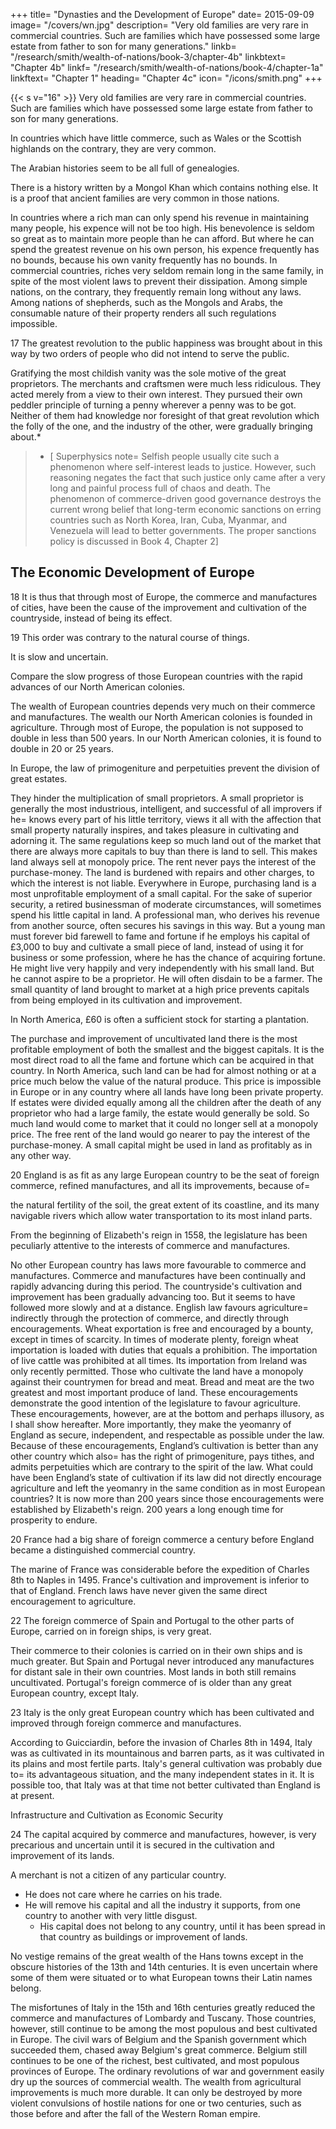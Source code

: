 +++
title=  "Dynasties and the Development of Europe"
date=  2015-09-09
image=  "/covers/wn.jpg"
description=  "Very old families are very rare in commercial countries. Such are families which have possessed some large estate from father to son for many generations."
linkb=  "/research/smith/wealth-of-nations/book-3/chapter-4b"
linkbtext=  "Chapter 4b"
linkf=  "/research/smith/wealth-of-nations/book-4/chapter-1a"
linkftext=  "Chapter 1"
heading=  "Chapter 4c"
icon=  "/icons/smith.png"
+++


{{< s v="16" >}} Very old families are very rare in commercial countries. Such are families which have possessed some large estate from father to son for many generations.

In countries which have little commerce, such as Wales or the Scottish highlands on the contrary, they are very common.

The Arabian histories seem to be all full of genealogies.

There is a history written by a Mongol Khan which contains nothing else.
It is a proof that ancient families are very common in those nations.

In countries where a rich man can only spend his revenue in maintaining many people, his expence will not be too high.
His benevolence is seldom so great as to maintain more people than he can afford.
But where he can spend the greatest revenue on his own person, his expence frequently has no bounds, because his own vanity frequently has no bounds.
In commercial countries, riches very seldom remain long in the same family, in spite of the most violent laws to prevent their dissipation.
Among simple nations, on the contrary, they frequently remain long without any laws.
Among nations of shepherds, such as the Mongols and Arabs, the consumable nature of their property renders all such regulations impossible.


17 The greatest revolution to the public happiness was brought about in this way by two orders of people who did not intend to serve the public.

Gratifying the most childish vanity was the sole motive of the great proprietors.
The merchants and craftsmen were much less ridiculous.
    They acted merely from a view to their own interest.
    They pursued their own peddler principle of turning a penny wherever a penny was to be got.
Neither of them had knowledge nor foresight of that great revolution which the folly of the one, and the industry of the other, were gradually bringing about.*

> * [ Superphysics note=  Selfish people usually cite such a phenomenon where self-interest leads to justice. However, such reasoning negates the fact that such justice only came after a very long and painful process full of chaos and death. The phenomenon of commerce-driven good governance destroys the current wrong belief that long-term economic sanctions on erring countries such as North Korea, Iran, Cuba, Myanmar, and Venezuela will lead to better governments. The proper sanctions policy is discussed in Book 4, Chapter 2]


## The Economic Development of Europe

18 It is thus that through most of Europe, the commerce and manufactures of cities, have been the cause of the improvement and cultivation of the countryside, instead of being its effect.

19 This order was contrary to the natural course of things.

It is slow and uncertain.

Compare the slow progress of those European countries with the rapid advances of our North American colonies.

The wealth of European countries depends very much on their commerce and manufactures.
The wealth our North American colonies is founded in agriculture.
Through most of Europe, the population is not supposed to double in less than 500 years.
In our North American colonies, it is found to double in 20 or 25 years.

In Europe, the law of primogeniture and perpetuities prevent the division of great estates.

They hinder the multiplication of small proprietors.
    A small proprietor is generally the most industrious, intelligent, and successful of all improvers if he= 
        knows every part of his little territory,
        views it all with the affection that small
        property naturally inspires, and
        takes pleasure in cultivating and adorning it.
The same regulations keep so much land out of the market that there are always more capitals to buy than there is land to sell.
    This makes land always sell at monopoly price.
    The rent never pays the interest of the purchase-money.
    The land is burdened with repairs and other charges, to which the interest is not liable.
Everywhere in Europe, purchasing land is a most unprofitable employment of a small capital.
For the sake of superior security, a retired businessman of moderate circumstances, will sometimes spend his little capital in land.
    A professional man, who derives his revenue from another source, often secures his savings in this way.
    But a young man must forever bid farewell to fame and fortune if he employs his capital of £3,000 to buy and cultivate a small piece of land, instead of using it for business or some profession, where he has the chance of acquiring fortune.
        He might live very happily and very independently with his small land.
        But he cannot aspire to be a proprietor.
        He will often disdain to be a farmer.
The small quantity of land brought to market at a high price prevents capitals from being employed in its cultivation and improvement.

In North America, £60 is often a sufficient stock for starting a plantation.

The purchase and improvement of uncultivated land there is the most profitable employment of both the smallest and the biggest capitals.
    It is the most direct road to all the fame and fortune which can be acquired in that country.
In North America, such land can be had for almost nothing or at a price much below the value of the natural produce.
    This price is impossible in Europe or in any country where all lands have long been private property.
If estates were divided equally among all the children after the death of any proprietor who had a large family, the estate would generally be sold.
    So much land would come to market that it could no longer sell at a monopoly price.
    The free rent of the land would go nearer to pay the interest of the purchase-money.
    A small capital might be used in land as profitably as in any other way.

20 England is as fit as any large European country to be the seat of foreign commerce, refined manufactures, and all its improvements, because of= 

the natural fertility of the soil,
the great extent of its coastline, and
its many navigable rivers which allow water transportation to its most inland parts.

From the beginning of Elizabeth's reign in 1558, the legislature has been peculiarly attentive to the interests of commerce and manufactures.

No other European country has laws more favourable to commerce and manufactures.
    Commerce and manufactures have been continually and rapidly advancing during this period.
    The countryside's cultivation and improvement has been gradually advancing too.
        But it seems to have followed more slowly and at a distance.
        English law favours agriculture= 
            indirectly through the protection of commerce, and
            directly through encouragements.
Wheat exportation is free and encouraged by a bounty, except in times of scarcity.
    In times of moderate plenty, foreign wheat importation is loaded with duties that equals a prohibition.
The importation of live cattle was prohibited at all times.
    Its importation from Ireland was only recently permitted.
    Those who cultivate the land have a monopoly against their countrymen for bread and meat.
        Bread and meat are the two greatest and most important produce of land.
These encouragements demonstrate the good intention of the legislature to favour agriculture.
    These encouragements, however, are at the bottom and perhaps illusory, as I shall show hereafter.
    More importantly, they make the yeomanry of England as secure, independent, and respectable as possible under the law.
Because of these encouragements, England’s cultivation is better than any other country which also= 
    has the right of primogeniture,
    pays tithes, and
    admits perpetuities which are contrary to the spirit of the law.
What could have been England’s state of cultivation if its law did not directly encourage agriculture and left the yeomanry in the same condition as in most European countries?
    It is now more than 200 years since those encouragements were established by Elizabeth's reign.
        200 years a long enough time for prosperity to endure.

20 France had a big share of foreign commerce a century before England became a distinguished commercial country.

The marine of France was considerable before the expedition of Charles 8th to Naples in 1495.
France's cultivation and improvement is inferior to that of England.
French laws have never given the same direct encouragement to agriculture.

22 The foreign commerce of Spain and Portugal to the other parts of Europe, carried on in foreign ships, is very great.

Their commerce to their colonies is carried on in their own ships and is much greater.
But Spain and Portugal never introduced any manufactures for distant sale in their own countries.
Most lands in both still remains uncultivated.
Portugal's foreign commerce of is older than any great European country, except Italy.

23 Italy is the only great European country which has been cultivated and improved through foreign commerce and manufactures.

According to Guicciardin, ​before the invasion of Charles 8th in 1494, Italy was as cultivated in its mountainous and barren parts, as it was cultivated in its plains and most fertile parts.
Italy's general cultivation was probably due to= 
    its advantageous situation, and
    the many independent states in it.
It is possible too, that Italy was at that time not better cultivated than England is at present.

Infrastructure and Cultivation as Economic Security

24 The capital acquired by commerce and manufactures, however, is very precarious and uncertain until it is secured in the cultivation and improvement of its lands.

A merchant is not a citizen of any particular country.
- He does not care where he carries on his trade.
- He will remove his capital and all the industry it supports, from one country to another with very little disgust.
  - His capital does not belong to any country, until it has been spread in that country as buildings or improvement of lands.

No vestige remains of the great wealth of the Hans towns except in the obscure histories of the 13th and 14th centuries. It is even uncertain where some of them were situated or to what European towns their Latin names belong.

The misfortunes of Italy in the 15th and 16th centuries greatly reduced the commerce and manufactures of Lombardy and Tuscany.
    Those countries, however, still continue to be among the most populous and best cultivated in Europe.
The civil wars of Belgium and the Spanish government which succeeded them, chased away Belgium's great commerce.
    Belgium still continues to be one of the richest, best cultivated, and most populous provinces of Europe.
The ordinary revolutions of war and government easily dry up the sources of commercial wealth.
    The wealth from agricultural improvements is much more durable.
        It can only be destroyed by more violent convulsions of hostile nations for one or two centuries, such as those before and after the fall of the Western Roman empire.

